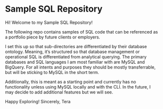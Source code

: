 # Sample SQL Repository

Hi! Welcome to my Sample SQL Repository! 

The following repo contains samples of SQL code that can be referenced as a portfolio piece by future clients or employers. 

I set this up so that sub-directories are differentiated by their database ontology. Meaning, it’s structured so that database management or operational SQL is differentiated from analytical querying. The primary databases and SQL languages I am most familiar with are MySQL and BigQuery. For all intents and purposes they should be mostly transferrable, but will be sticking to MySQL in the short term. 

Additionally, this is meant as a starting point and currently has no functionality unless using MySQL locally and with the CLI. In the future, I may decide to add additional features but we will see.

Happy Exploring! 
Sincerely, 
Tera